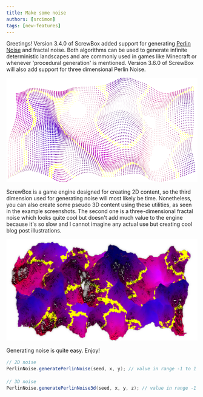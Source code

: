 ```yaml
---
title: Make some noise
authors: [srcimon]
tags: [new-features]
---
```

Greetings!
Version 3.4.0 of ScrewBox added support for generating [Perlin Noise](https://en.wikipedia.org/wiki/Perlin_noise) and fractal noise.
Both algorithms can be used to generate infinite deterministic landscapes
and are commonly used in games like Minecraft or whenever 'procedural generation' is mentioned.
Version 3.6.0 of ScrewBox will also add support for three dimensional Perlin Noise.

![noise](noise.png)

ScrewBox is a game engine designed for creating 2D content,
so the third dimension used for generating noise will most likely be time.
Nonetheless, you can also create some pseudo 3D content using these utilities, as seen in the example screenshots.
The second one is a three-dimensional fractal noise which looks quite cool but doesn't add much value to the engine
because it's so slow and I cannot imagine any actual use but creating cool blog post illustrations.


![noise](fractal.png)

Generating noise is quite easy. Enjoy!

``` java
// 2D noise
PerlinNoise.generatePerlinNoise(seed, x, y); // value in range -1 to 1

// 3D noise
PerlinNoise.generatePerlinNoise3d(seed, x, y, z); // value in range -1 to 1
```
<!-- truncate -->